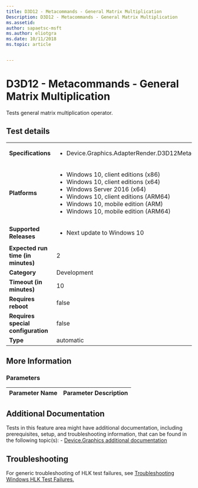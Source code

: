 ```yaml
---
title: D3D12 - Metacommands - General Matrix Multiplication
Description: D3D12 - Metacommands - General Matrix Multiplication
ms.assetid: 
author: sapaetsc-msft
ms.author: eliotgra
ms.date: 10/11/2018
ms.topic: article


---
```


# D3D12 - Metacommands - General Matrix Multiplication

Tests general matrix multiplication operator.

## Test details
|||
|---|---|
| **Specifications**  | <ul><li>Device.Graphics.AdapterRender.D3D12Metacommands.CoreRequirement</li></ul> |  
| **Platforms**   | <ul><li>Windows 10, client editions (x86)</li><li>Windows 10, client editions (x64)</li><li>Windows Server 2016 (x64)</li><li>Windows 10, client editions (ARM64)</li><li>Windows 10, mobile edition (ARM)</li><li>Windows 10, mobile edition (ARM64)</li></ul> |
| **Supported Releases** | <ul><li>Next update to Windows 10</li></ul> |
|**Expected run time (in minutes)**| 2 |
|**Category**| Development |
|**Timeout (in minutes)**| 10 |
|**Requires reboot**| false |
|**Requires special configuration**| false |
|**Type**| automatic |

## More Information
### Parameters
| Parameter Name | Parameter Description |
| --- | --- |


## Additional Documentation
Tests in this feature area might have additional documentation, including prerequisites, setup, and troubleshooting information, that can be found in the following topic(s): - [Device.Graphics additional documentation](device-graphics-additional-documentation.md)



## Troubleshooting
For generic troubleshooting of HLK test failures, see [Troubleshooting Windows HLK Test Failures.](..\user\troubleshooting-windows-hlk-test-failures.md)
